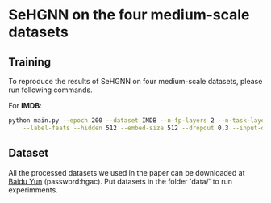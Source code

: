# SeHGNN on the four medium-scale datasets

## Training

To reproduce the results of SeHGNN on four medium-scale datasets, please run following commands.

For **IMDB**:

```bash
python main.py --epoch 200 --dataset IMDB --n-fp-layers 2 --n-task-layers 4 --num-hops 4 --num-label-hops 4 \
	--label-feats --hidden 512 --embed-size 512 --dropout 0.3 --input-drop 0. --amp --seeds 1 2 3 4 5
```

## **Dataset**

All the processed datasets we used in the paper can be downloaded at [Baidu Yun](https://pan.baidu.com/s/1qpchYQqM_nsFSajxI_JaOQ) (password:hgac). Put datasets in the folder 'data/' to run experimments.
